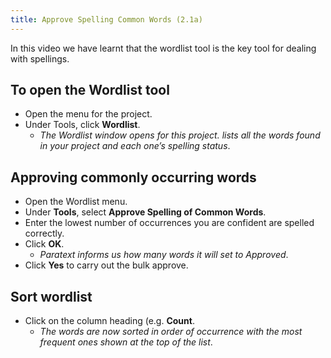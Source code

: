 ```yaml
---
title: Approve Spelling Common Words (2.1a)
---
```

In this video we have learnt that the wordlist tool is the key tool for dealing with spellings.

## To open the Wordlist tool

-  Open the menu for the project.
-  Under Tools, click **Wordlist**.  
    -  *The Wordlist window opens for this project. lists all the words found in your project and each one’s spelling status*.

## Approving commonly occurring words

-  Open the Wordlist menu.
-  Under **Tools**, select **Approve Spelling of Common Words**.
-  Enter the lowest number of occurrences you are confident are spelled correctly.
-  Click **OK**.  
    -  *Paratext informs us how many words it will set to Approved*.
-  Click **Yes** to carry out the bulk approve.

## Sort wordlist

-  Click on the column heading (e.g. **Count**.  
    -  *The words are now sorted in order of occurrence with the most frequent ones shown at the top of the list*.
